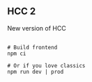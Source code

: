 ## HCC 2

New version of HCC

##

```
# Build frontend
npm ci

# Or if you love classics
npm run dev | prod
```